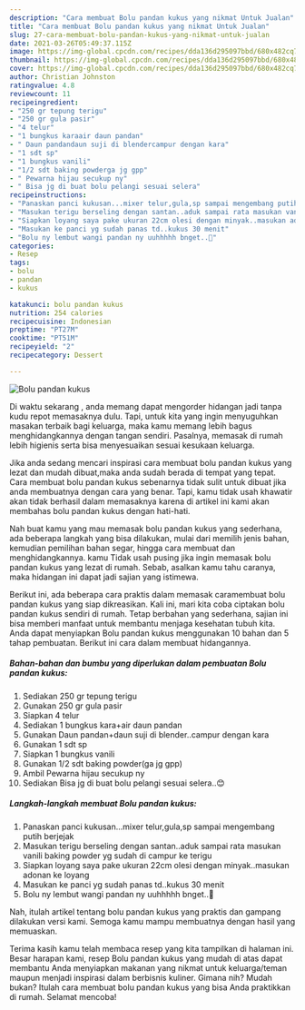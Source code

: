 ```yaml
---
description: "Cara membuat Bolu pandan kukus yang nikmat Untuk Jualan"
title: "Cara membuat Bolu pandan kukus yang nikmat Untuk Jualan"
slug: 27-cara-membuat-bolu-pandan-kukus-yang-nikmat-untuk-jualan
date: 2021-03-26T05:49:37.115Z
image: https://img-global.cpcdn.com/recipes/dda136d295097bbd/680x482cq70/bolu-pandan-kukus-foto-resep-utama.jpg
thumbnail: https://img-global.cpcdn.com/recipes/dda136d295097bbd/680x482cq70/bolu-pandan-kukus-foto-resep-utama.jpg
cover: https://img-global.cpcdn.com/recipes/dda136d295097bbd/680x482cq70/bolu-pandan-kukus-foto-resep-utama.jpg
author: Christian Johnston
ratingvalue: 4.8
reviewcount: 11
recipeingredient:
- "250 gr tepung terigu"
- "250 gr gula pasir"
- "4 telur"
- "1 bungkus karaair daun pandan"
- " Daun pandandaun suji di blendercampur dengan kara"
- "1 sdt sp"
- "1 bungkus vanili"
- "1/2 sdt baking powderga jg gpp"
- " Pewarna hijau secukup ny"
- " Bisa jg di buat bolu pelangi sesuai selera"
recipeinstructions:
- "Panaskan panci kukusan...mixer telur,gula,sp sampai mengembang putih berjejak"
- "Masukan terigu berseling dengan santan..aduk sampai rata masukan vanili baking powder yg sudah di campur ke terigu"
- "Siapkan loyang saya pake ukuran 22cm olesi dengan minyak..masukan adonan ke loyang"
- "Masukan ke panci yg sudah panas td..kukus 30 menit"
- "Bolu ny lembut wangi pandan ny uuhhhhh bnget..🤗"
categories:
- Resep
tags:
- bolu
- pandan
- kukus

katakunci: bolu pandan kukus 
nutrition: 254 calories
recipecuisine: Indonesian
preptime: "PT27M"
cooktime: "PT51M"
recipeyield: "2"
recipecategory: Dessert

---
```



![Bolu pandan kukus](https://img-global.cpcdn.com/recipes/dda136d295097bbd/680x482cq70/bolu-pandan-kukus-foto-resep-utama.jpg)

Di waktu  sekarang , anda memang dapat mengorder hidangan jadi tanpa kudu repot memasaknya dulu. Tapi, untuk kita yang ingin menyuguhkan masakan terbaik bagi keluarga, maka kamu memang lebih bagus menghidangkannya dengan tangan sendiri. Pasalnya, memasak di rumah lebih higienis serta bisa menyesuaikan sesuai kesukaan keluarga.

Jika anda sedang mencari inspirasi cara membuat bolu pandan kukus yang lezat dan mudah dibuat,maka anda sudah berada di tempat yang tepat. Cara membuat bolu pandan kukus  sebenarnya tidak sulit untuk dibuat jika anda membuatnya dengan cara yang benar. Tapi, kamu tidak usah khawatir akan tidak berhasil dalam memasaknya 
karena di artikel ini kami akan membahas bolu pandan kukus dengan hati-hati.  



Nah buat kamu yang mau memasak bolu pandan kukus yang sederhana, ada beberapa langkah yang bisa dilakukan, mulai dari memilih jenis bahan, kemudian pemilihan bahan segar, hingga cara membuat dan menghidangkannya. kamu Tidak usah pusing jika ingin memasak bolu pandan kukus yang lezat di rumah. Sebab, asalkan kamu  tahu caranya, maka hidangan ini dapat jadi sajian yang istimewa.

Berikut ini, ada beberapa cara praktis  dalam memasak caramembuat bolu pandan kukus yang siap dikreasikan. Kali ini, mari kita coba ciptakan bolu pandan kukus sendiri di rumah. Tetap berbahan yang sederhana, sajian ini bisa memberi manfaat untuk membantu menjaga kesehatan tubuh kita. Anda dapat menyiapkan Bolu pandan kukus menggunakan 10 bahan dan 5 tahap pembuatan. Berikut ini cara dalam membuat hidangannya.

<!--inarticleads1-->

##### Bahan-bahan dan bumbu yang diperlukan dalam pembuatan Bolu pandan kukus:

1. Sediakan 250 gr tepung terigu
1. Gunakan 250 gr gula pasir
1. Siapkan 4 telur
1. Sediakan 1 bungkus kara+air daun pandan
1. Gunakan  Daun pandan+daun suji di blender..campur dengan kara
1. Gunakan 1 sdt sp
1. Siapkan 1 bungkus vanili
1. Gunakan 1/2 sdt baking powder(ga jg gpp)
1. Ambil  Pewarna hijau secukup ny
1. Sediakan  Bisa jg di buat bolu pelangi sesuai selera..😊




<!--inarticleads2-->

##### Langkah-langkah membuat Bolu pandan kukus:

1. Panaskan panci kukusan...mixer telur,gula,sp sampai mengembang putih berjejak
1. Masukan terigu berseling dengan santan..aduk sampai rata masukan vanili baking powder yg sudah di campur ke terigu
1. Siapkan loyang saya pake ukuran 22cm olesi dengan minyak..masukan adonan ke loyang
1. Masukan ke panci yg sudah panas td..kukus 30 menit
1. Bolu ny lembut wangi pandan ny uuhhhhh bnget..🤗




Nah, itulah artikel tentang  bolu pandan kukus  yang praktis dan gampang dilakukan versi kami. Semoga kamu mampu membuatnya dengan hasil yang memuaskan. 

Terima kasih kamu telah membaca resep yang kita tampilkan di halaman ini. Besar harapan kami, resep  Bolu pandan kukus yang mudah di atas dapat membantu Anda menyiapkan makanan yang nikmat untuk keluarga/teman maupun menjadi inspirasi dalam berbisnis kuliner. Gimana nih? Mudah bukan? Itulah cara membuat bolu pandan kukus yang bisa Anda praktikkan di rumah. Selamat mencoba!

